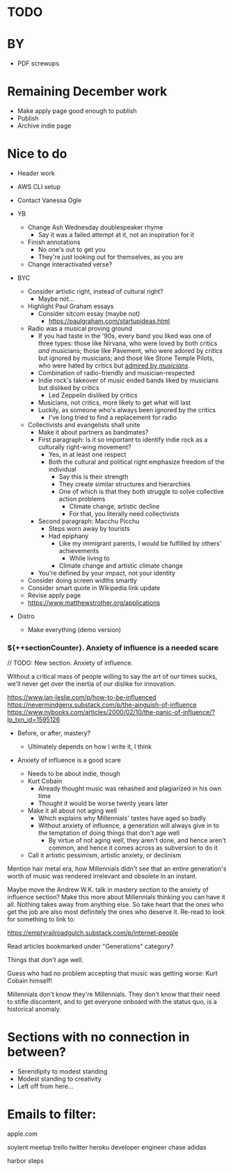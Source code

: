 # TODO

# BY
* PDF screwups

# Remaining December work
* Make apply page good enough to publish
* Publish
* Archive indie page

# Nice to do
* Header work
* AWS CLI setup
* Contact Vanessa Ogle

* YB
    * Change Ash Wednesday doublespeaker rhyme
        * Say it was a failed attempt at it, not an inspiration for it
    * Finish annotations
        * No one's out to get you
        * They're just looking out for themselves, as you are
    * Change interactivated verse?

* BYC
    * Consider artistic right, instead of cultural right?
        * Maybe not…
    * Highlight Paul Graham essays
        * Consider sitcom essay (maybe not)
            * https://paulgraham.com/startupideas.html
    * Radio was a musical proving ground
        * If you had taste in the '90s, every band you liked was one of three types: those like Nirvana, who were loved by both critics *and* musicians; those like Pavement, who were adored by *critics* but ignored by musicians; and those like Stone Temple Pilots, who were hated by critics but [admired by *musicians*](https://youtu.be/aVfU0wljJbA).
        * Combination of radio-friendly and musician-respected
        * Indie rock's takeover of music ended bands liked by musicians but disliked by critics
            * Led Zeppelin disliked by critics
        * Musicians, not critics, more likely to get what will last
        * Luckily, as someone who's always been ignored by the critics
            * I've long tried to find a replacement for radio
    * Collectivists and evangelists shall unite
        * Make it about partners as bandmates?
        * First paragraph: Is it so important to identify indie rock as a culturally right-wing movement?
            * Yes, in at least one respect
            * Both the cultural and political right emphasize freedom of the individual
                * Say this is their strength
                * They create similar structures and hierarchies
                * One of which is that they both struggle to solve collective action problems
                    * Climate change, artistic decline
                    * For that, you literally need collectivists
        * Second paragraph: Macchu Picchu
            * Steps worn away by tourists
            * Had epiphany
                * Like my immigrant parents, I would be fulfilled by others' achievements
                    * While living to 
                * Climate change and artistic climate change
        * You're defined by your impact, not your identity
    * Consider doing screen widths smartly
    * Consider smart quote in Wikipedia link update
    * Revise apply page
    * https://www.matthewstrother.org/applications

* Distro
    * Make everything (demo version)

### ${++sectionCounter}. Anxiety of influence is a needed scare

// TODO: New section. Anxiety of influence.

Without a critical mass of people willing to say the art of our times sucks, we'll never get over the inertia of our dislike for innovation.

https://www.ian-leslie.com/p/how-to-be-influenced
https://nevermindgenx.substack.com/p/the-ainguish-of-influence
https://www.nybooks.com/articles/2000/02/10/the-panic-of-influence/?lp_txn_id=1595126

* Before, or after, mastery?
    * Ultimately depends on how I write it, I think

* Anxiety of influence is a good scare
    * Needs to be about indie, though
    * Kurt Cobain
        * Already thought music was rehashed and plagiarized in his own time
        * Thought it would be worse twenty years later
    * Make it all about not aging well
        * Which explains why Millennials' tastes have aged so badly
        * Without anxiety of influence, a generation will always give in to the temptation of doing things that don't age well
            * By virtue of not aging well, they aren't done, and hence aren't common, and hence it comes across as subversion to do it
    * Call it artistic pessimism, artistic anxiety, or declinism

Mention hair metal era, how Millennials didn't see that an entire generation's worth of music was rendered irrelevant and obsolete in an instant.

Maybe move the Andrew W.K. talk in mastery section to the anxiety of influence section? Make this more about Millennials thinking you can have it all. Nothing takes away from anything else. So take heart that the ones who get the job are also most definitely the ones who deserve it. Re-read to look for something to link to:

https://emptyrailroadgulch.substack.com/p/internet-people

Read articles bookmarked under "Generations" category?

Things that don't age well.

Guess who had no problem accepting that music was getting worse: Kurt Cobain himself!

Millennials don't know they're Millennials. They don't know that their need to stifle discontent, and to get everyone onboard with the status quo, is a historical anomaly.

# Sections with no connection in between?
* Serendipity to modest standing
* Modest standing to creativity
* Left off from here…

# Emails to filter:

apple.com

soylent
meetup
trello
twitter
heroku
developer
engineer
chase
adidas

harbor steps